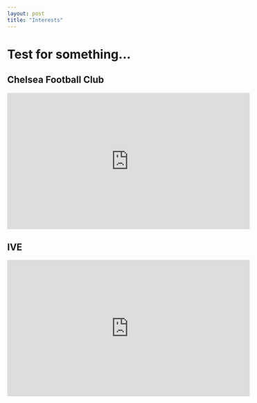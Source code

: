 ```yaml
---
layout: post
title: "Interests"
---
```

# Test for something...

## **Chelsea Football Club**
<iframe width="560" height="315" src="https://www.youtube.com/embed/gw0cr3_F998" frameborder="0" allow="autoplay; encrypted-media" allowfullscreen></iframe>

## **IVE**
<iframe width="560" height="315" src="https://www.youtube.com/embed/6ZUIwj3FgUY" frameborder="0" allow="autoplay; encrypted-media" allowfullscreen></iframe>



